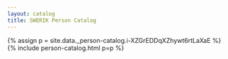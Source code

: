 ```yaml
---
layout: catalog
title: SWERIK Person Catalog
---
```

{% assign p = site.data._person-catalog.i-XZGrEDDqXZhywt6rtLaXaE %}
{% include person-catalog.html p=p %}


